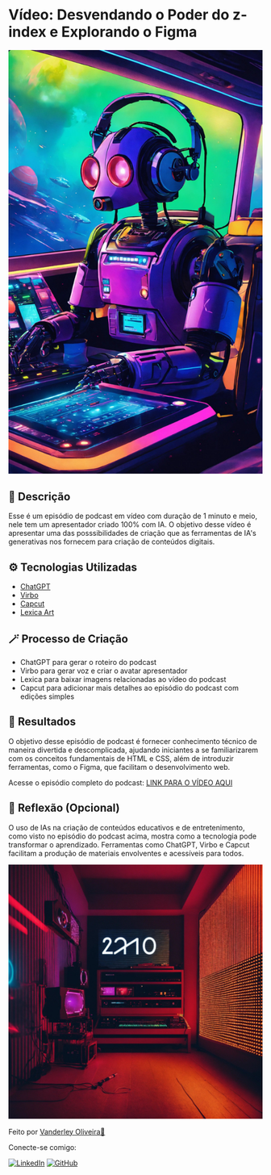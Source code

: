# Vídeo: Desvendando o Poder do z-index e Explorando o Figma

![Capa do podcast](./assets/imgs/capa-podcast.jpg)

## 📑 Descrição
Esse é um episódio de podcast em vídeo com duração de 1 minuto e meio, nele tem um apresentador criado 100% com IA. O objetivo desse vídeo é apresentar uma das posssibilidades de criação que as ferramentas de IA's generativas nos fornecem para criação de conteúdos digitais.

## ⚙️ Tecnologias Utilizadas
- [ChatGPT](https://chat.openai.com/) 
- [Virbo](https://virbo.wondershare.com)
- [Capcut](https://www.capcut.com/my-edit?start_tab=video)
- [Lexica Art](https://lexica.art)

## 🪄 Processo de Criação
- ChatGPT para gerar o roteiro do podcast
- Virbo para gerar voz e criar o avatar apresentador
- Lexica para baixar imagens relacionadas ao vídeo do podcast
- Capcut para adicionar mais detalhes ao episódio do podcast com edições simples

## 🎯 Resultados
O objetivo desse episódio de podcast é fornecer conhecimento técnico de maneira divertida e descomplicada, ajudando iniciantes a se familiarizarem com os conceitos fundamentais de HTML e CSS, além de introduzir ferramentas, como o Figma, que facilitam o desenvolvimento web.

Acesse o episódio completo do podcast: 
[LINK PARA O VÍDEO AQUI](https://youtu.be/k2iEQ4xgjl4)

## 💭 Reflexão (Opcional)
O uso de IAs na criação de conteúdos educativos e de entretenimento, como visto no episódio do podcast acima, mostra como a tecnologia pode transformar o aprendizado. Ferramentas como ChatGPT, Virbo e Capcut facilitam a produção de materiais envolventes e acessíveis para todos.

![imagem de IA](./assets/imgs/fundo-podcast.jpg)

Feito por [Vanderley Oliveira👾](https://github.com/VanderleyOliveira) 

Conecte-se comigo:

[![LinkedIn](https://img.shields.io/badge/-LinkedIn-000?style=for-the-badge&logo=linkedin&logoColor=blue)](https://www.linkedin.com/in/vanderley-oliveira-exe/)
[![GitHub](https://img.shields.io/badge/GitHub-100000?style=for-the-badge&logo=github&logoColor=white)](https://github.com/VanderleyOliveira)


